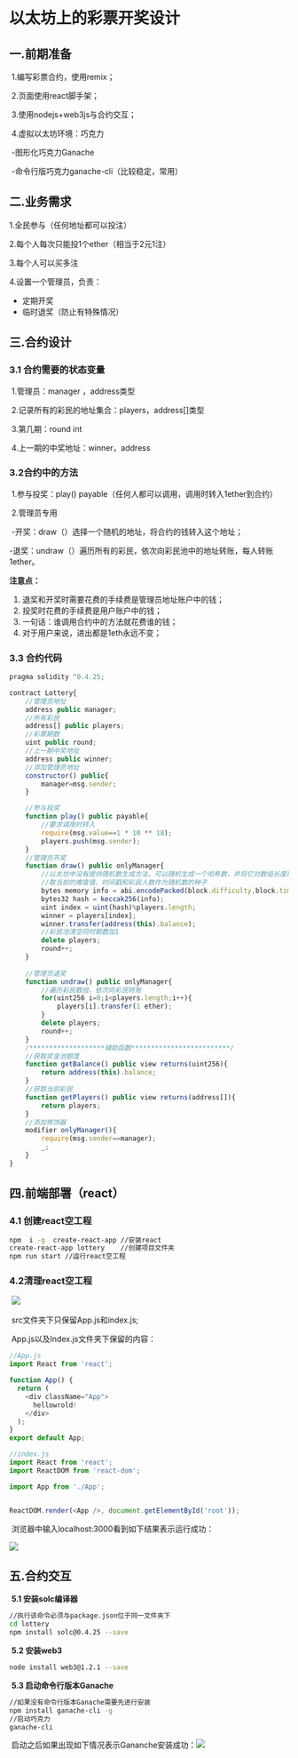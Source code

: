 # 以太坊上的彩票开奖设计

## 一.前期准备

​	1.编写彩票合约，使用remix；

​	2.页面使用react脚手架；

​	3.使用nodejs+web3js与合约交互；

​	4.虚拟以太坊环境：巧克力

​		-图形化巧克力Ganache

​		-命令行版巧克力ganache-cli（比较稳定，常用）

## 二.业务需求

1.全民参与（任何地址都可以投注）

2.每个人每次只能投1个ether（相当于2元1注）

3.每个人可以买多注

4.设置一个管理员，负责：

- 定期开奖
- 临时退奖（防止有特殊情况）

## 三.合约设计

### **3.1 合约需要的状态变量**

​	   1.管理员：manager ，address类型

​	   2.记录所有的彩民的地址集合：players，address[]类型

​	   3.第几期：round  int

​	   4.上一期的中奖地址：winner，address

### **3.2合约中的方法**

​	   1.参与投奖：play() payable（任何人都可以调用，调用时转入1ether到合约）

​	   2.管理员专用

​			-开奖：draw（）选择一个随机的地址，将合约的钱转入这个地址；

​			-退奖：undraw（）遍历所有的彩民，依次向彩民池中的地址转账，每人转账1ether。

**注意点：**

1. 退奖和开奖时需要花费的手续费是管理员地址账户中的钱；
2. 投奖时花费的手续费是用户账户中的钱；
3. 一句话：谁调用合约中的方法就花费谁的钱；
4. 对于用户来说，进出都是1eth永远不变；

### 3.3 合约代码

```js
pragma solidity ^0.4.25;

contract Lottery{
    //管理员地址
    address public manager;
    //所有彩民
    address[] public players;
    //彩票期数
    uint public round;
    //上一期中奖地址
    address public winner;
    //添加管理员地址
    constructor() public{
        manager=msg.sender;
    }

    //参与投奖
    function play() public payable{
        //要求调用时转入
        require(msg.value==1 * 10 ** 18);
        players.push(msg.sender);
    }
    //管理员开奖
    function draw() public onlyManager{
        //以太坊中没有提供随机数生成方法，可以随机生成一个哈希数，并将它对数组长度取余
        //取当前的难度值，时间戳和彩民人数作为随机数的种子
        bytes memory info = abi.encodePacked(block.difficulty,block.timestamp,players.length);
        bytes32 hash = keccak256(info);
        uint index = uint(hash)%players.length;
        winner = players[index];
        winner.transfer(address(this).balance);
        //彩民池清空同时期数加1
        delete players;
        round++;
    }
    
    //管理员退奖
    function undraw() public onlyManager{
        //遍历彩民数组，依次向彩民转账
        for(uint256 i=0;i<players.length;i++){
            players[i].transfer(1 ether);
        }
        delete players;
        round++;
    }
    /*******************辅助函数*************************/
    //获取奖金池额度
    function getBalance() public view returns(uint256){
        return address(this).balance;
    }
    //获取当前彩民
    function getPlayers() public view returns(address[]){
        return players;
    }
    //添加修饰器
    modifier onlyManager(){
        require(msg.sender==manager);
        _;
    }
}
```

## 四.前端部署（react）	

### 	**4.1 创建react空工程**

```sh
npm  i -g  create-react-app //安装react
create-react-app lottery	//创建项目文件夹
npm run start //运行react空工程
```

### 	 **4.2清理react空工程**

​	![](./assets/react工程清理.png)

​	src文件夹下只保留App.js和index.js;

​	App.js以及Index.js文件夹下保留的内容：

```js
//App.js
import React from 'react';

function App() {
  return (
    <div className="App">
      hellowrold!
    </div>
  );
}
export default App;

//index.js
import React from 'react';
import ReactDOM from 'react-dom';

import App from './App';


ReactDOM.render(<App />, document.getElementById('root'));
```

​	浏览器中输入localhost:3000看到如下结果表示运行成功：	

![](./assets/react空工程运行结果.png)

## 五.合约交互

​	**5.1 安装solc编译器**

```sh
//执行该命令必须与package.json位于同一文件夹下
cd lottery
npm install solc@0.4.25 --save
```

​	**5.2 安装web3**

```sh
node install web3@1.2.1 --save
```

​	**5.3 启动命令行版本Ganache**

```sh
//如果没有命令行版本Ganache需要先进行安装
npm install ganache-cli -g
//启动巧克力
ganache-cli
```

​	启动之后如果出现如下情况表示Gananche安装成功：![](./assets/巧克力启动.png)
